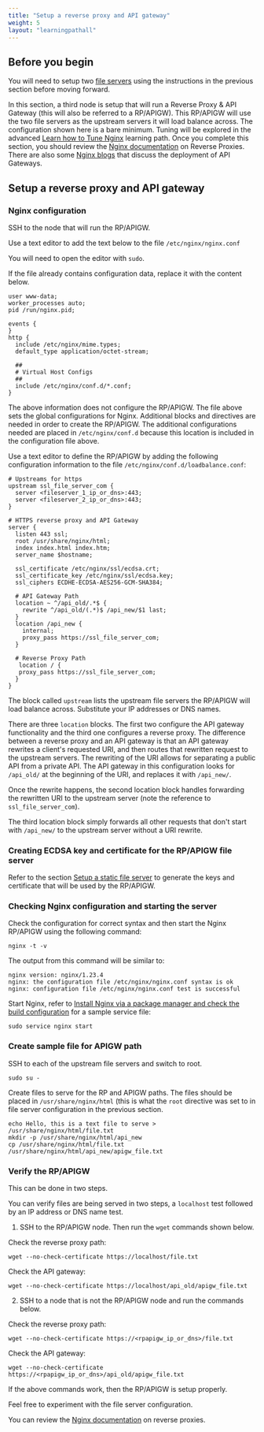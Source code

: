 ```yaml
---
title: "Setup a reverse proxy and API gateway"
weight: 5
layout: "learningpathall"
---
```


## Before you begin

You will need to setup two [file servers](../basic_static_file_server) using the instructions in the previous section before moving forward.

In this section, a third node is setup that will run a Reverse Proxy & API Gateway (this will also be referred to a RP/APIGW). This RP/APIGW will use the two file servers as the upstream servers it will load balance across. The configuration shown here is a bare minimum. Tuning will be explored in the advanced [Learn how to Tune Nginx](/learning-paths/servers-and-cloud-computing/nginx_tune) learning path. Once you complete this section, you should review the [Nginx documentation](https://docs.nginx.com/nginx/admin-guide/web-server/reverse-proxy/) on Reverse Proxies. There are also some [Nginx blogs](https://www.nginx.com/blog/deploying-nginx-plus-as-an-api-gateway-part-1/) that discuss the deployment of API Gateways.

## Setup a reverse proxy and API gateway

### Nginx configuration

SSH to the node that will run the RP/APIGW.

Use a text editor to add the text below to  the file `/etc/nginx/nginx.conf`

You will need to open the editor with `sudo`.

If the file already contains configuration data, replace it with the content below.

```console
user www-data;
worker_processes auto;
pid /run/nginx.pid;

events {
}
http {
  include /etc/nginx/mime.types;
  default_type application/octet-stream;

  ##
  # Virtual Host Configs
  ##
  include /etc/nginx/conf.d/*.conf;
}
```

The above information does not configure the RP/APIGW. The file above sets the global configurations for Nginx. Additional blocks and directives are needed in order to create the RP/APIGW. The additional configurations needed are placed in `/etc/nginx/conf.d` because this location is included in the configuration file above.

Use a text editor to define the RP/APIGW by adding the following configuration information to the file `/etc/nginx/conf.d/loadbalance.conf`:

```console
# Upstreams for https
upstream ssl_file_server_com {
  server <fileserver_1_ip_or_dns>:443;
  server <fileserver_2_ip_or_dns>:443;
}

# HTTPS reverse proxy and API Gateway
server {
  listen 443 ssl;
  root /usr/share/nginx/html;
  index index.html index.htm;
  server_name $hostname;

  ssl_certificate /etc/nginx/ssl/ecdsa.crt;
  ssl_certificate_key /etc/nginx/ssl/ecdsa.key;
  ssl_ciphers ECDHE-ECDSA-AES256-GCM-SHA384;

  # API Gateway Path
  location ~ ^/api_old/.*$ {
    rewrite ^/api_old/(.*)$ /api_new/$1 last;
  }
  location /api_new {
    internal;
    proxy_pass https://ssl_file_server_com;
  }

  # Reverse Proxy Path
   location / {
   proxy_pass https://ssl_file_server_com;
  }
}
```

The block called `upstream` lists the upstream file servers the RP/APIGW will load balance across. Substitute your IP addresses or DNS names.

There are three `location` blocks. The first two configure the API gateway functionality and the third one configures a reverse proxy. The difference between a reverse proxy and an API gateway is that an API gateway rewrites a client's requested URI, and then routes that rewritten request to the upstream servers. The rewriting of the URI allows for separating a public API from a private API. The API gateway in this configuration looks for `/api_old/` at the beginning of the URI, and replaces it with `/api_new/`. 

Once the rewrite happens, the second location block handles forwarding the rewritten URI to the upstream server (note the reference to `ssl_file_server_com`). 

The third location block simply forwards all other requests that don't start with `/api_new/` to the upstream server without a URI rewrite.

### Creating ECDSA key and certificate for the RP/APIGW file server

Refer to the section [Setup a static file server](../basic_static_file_server) to generate the keys and certificate that will be used by the RP/APIGW.

### Checking Nginx configuration and starting the server

Check the configuration for correct syntax and then start the Nginx RP/APIGW using the following command:

```console
nginx -t -v
```

The output from this command will be similar to: 

```output
nginx version: nginx/1.23.4
nginx: the configuration file /etc/nginx/nginx.conf syntax is ok
nginx: configuration file /etc/nginx/nginx.conf test is successful
```

Start Nginx, refer to [Install Nginx via a package manager and check the build configuration](../install_from_package) for a sample service file:

```console
sudo service nginx start
```

### Create sample file for APIGW path

SSH to each of the upstream file servers and switch to root.

```console
sudo su -
```

Create files to serve for the RP and APIGW paths. The files should be placed in `/usr/share/nginx/html` (this is what the `root` directive was set to in file server configuration in the previous section.

```console
echo Hello, this is a text file to serve > /usr/share/nginx/html/file.txt
mkdir -p /usr/share/nginx/html/api_new
cp /usr/share/nginx/html/file.txt /usr/share/nginx/html/api_new/apigw_file.txt
```

### Verify the RP/APIGW

This can be done in two steps. 

You can verify files are being served in two steps, a `localhost` test followed by an IP address or DNS name test.

1. SSH to the RP/APIGW node. Then run the `wget` commands shown below.

Check the reverse proxy path:
```console
wget --no-check-certificate https://localhost/file.txt
```

Check the API gateway:

```console
wget --no-check-certificate https://localhost/api_old/apigw_file.txt
```

2. SSH to a node that is not the RP/APIGW node and run the commands below.

Check the reverse proxy path:

```console
wget --no-check-certificate https://<rpapigw_ip_or_dns>/file.txt
```

Check the API gateway:
```console
wget --no-check-certificate https://<rpapigw_ip_or_dns>/api_old/apigw_file.txt
```

If the above commands work, then the RP/APIGW is setup properly.

Feel free to experiment with the file server configuration. 

You can review the [Nginx documentation](https://docs.nginx.com/nginx/admin-guide/web-server/reverse-proxy/) on reverse proxies. 
